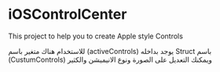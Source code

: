 # iOSControlCenter
This project to help you to create Apple style Controls

للاستخدام هناك متغير باسم (activeControls) 
يوجد بداخله Struct باسم (CustumControls)
ويمكنك التعديل على الصورة ونوع الانيميشن والكثير


